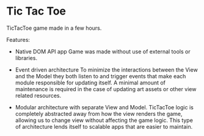 Tic Tac Toe
=========

TicTacToe game made in a few hours.

Features:
* Native DOM API app
  Game was made without use of external tools or libraries.

* Event driven architecture
  To minimize the interactions between the View and the Model they both listen to and trigger events that make each module responsible for updating itself. A minimal amount of maintenance is required in the case of updating art assets or other view related resources.

* Modular architecture with separate View and Model. 
  TicTacToe logic is completely abstracted away from how the view renders the game, allowing us to change view without affecting the game logic. This type of architecture lends itself to scalable apps that are easier to maintain.